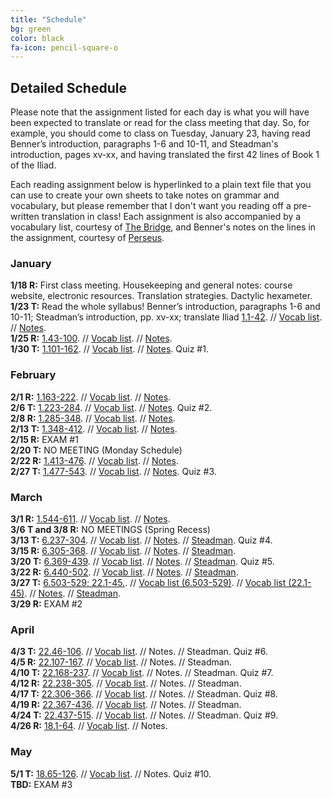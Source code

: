 ```yaml
---
title: "Schedule"
bg: green
color: black
fa-icon: pencil-square-o
---
```


## Detailed Schedule
Please note that the assignment listed for each day is what you will have been expected to translate or read for the class meeting that day. So, for example, you should come to class on Tuesday, January 23, having read Benner’s introduction, paragraphs 1-6 and 10-11, and Steadman's introduction, pages xv-xx, and having translated the first 42 lines of Book 1 of the Iliad.  

Each reading assignment below is hyperlinked to a plain text file that you can use to create your own sheets to take notes on grammar and vocabulary, but please remember that I don't want you reading off a pre-written translation in class! Each assignment is also accompanied by a vocabulary list, courtesy of [The Bridge](http://bridge.haverford.edu), and Benner's notes on the lines in the assignment, courtesy of [Perseus](http://www.perseus.tufts.edu/hopper/text?doc=Perseus:text:1999.04.0083).

### January
**1/18 R:** First class meeting. Housekeeping and general notes: course website, electronic resources. Translation strategies. Dactylic hexameter.  
**1/23 T:** Read the whole syllabus! Benner’s introduction, paragraphs 1-6 and 10-11; Steadman’s introduction, pp. xv-xx; translate Iliad [1.1-42](https://dlibatique.github.io/files/plain_text/1-23_1.1-42.txt). // [Vocab list](https://dlibatique.github.io/files/bridge_vocab_lists/1-23_1.1-42.pdf). // [Notes](https://dlibatique.github.io/files/benner_notes/1-23_1.1-42.pdf).  
**1/25 R:** [1.43-100](https://dlibatique.github.io/files/plain_text/1-25_1.43-100.txt). // [Vocab list](https://dlibatique.github.io/files/bridge_vocab_lists/1-25_1.43-100.pdf). // [Notes](https://dlibatique.github.io/files/benner_notes/1-25_1.43-100.pdf).  
**1/30 T:** [1.101-162](https://dlibatique.github.io/files/plain_text/1-30_1.101-162.txt). // [Vocab list](https://dlibatique.github.io/files/bridge_vocab_lists/1-30_1.101-162.pdf). // [Notes](https://dlibatique.github.io/files/benner_notes/1-30_1.101-162.pdf). Quiz #1.   

### February
**2/1 R:** [1.163-222](https://dlibatique.github.io/files/plain_text/2-01_1.163-222.txt). // [Vocab list](https://dlibatique.github.io/files/bridge_vocab_lists/2-01_1.163-222.pdf). // [Notes](https://dlibatique.github.io/files/benner_notes/2-01_1.163-222.pdf).  
**2/6 T:** [1.223-284](https://dlibatique.github.io/files/plain_text/2-06_1.223-284.txt). // [Vocab list](https://dlibatique.github.io/files/bridge_vocab_lists/2-06_1.223-284.pdf). // [Notes](https://dlibatique.github.io/files/benner_notes/2-06_1.223-284.pdf). Quiz #2.  
**2/8 R:** [1.285-348](https://dlibatique.github.io/files/plain_text/2-06_1.223-284.txt). // [Vocab list](https://dlibatique.github.io/files/bridge_vocab_lists/2-08_1.285-348.pdf). // [Notes](https://dlibatique.github.io/files/benner_notes/2-08_1.285-348.pdf).  
**2/13 T:** [1.348-412](https://dlibatique.github.io/files/plain_text/2-13_1.348-412.txt). // [Vocab list](https://dlibatique.github.io/files/bridge_vocab_lists/2-13_1.348-412.pdf). // [Notes](https://dlibatique.github.io/files/benner_notes/2-13_1.348-412.pdf).  
**2/15 R:** EXAM #1  
**2/20 T:** NO MEETING (Monday Schedule)  
**2/22 R:** [1.413-476](https://dlibatique.github.io/files/plain_text/2-22_1.413-476.txt). // [Vocab list](https://dlibatique.github.io/files/bridge_vocab_lists/2-22_1.413-476.pdf). // [Notes](https://dlibatique.github.io/files/benner_notes/2-22_1.413-476.pdf).  
**2/27 T:** [1.477-543](https://dlibatique.github.io/files/plain_text/2-27_1.477-543.txt). // [Vocab list](https://dlibatique.github.io/files/bridge_vocab_lists/2-27_1.477-543.pdf). // [Notes](https://dlibatique.github.io/files/benner_notes/2-27_1.477-543.pdf). Quiz #3.  

### March
**3/1 R:** [1.544-611](https://dlibatique.github.io/files/plain_text/3-01_1.544-611.txt). // [Vocab list](https://dlibatique.github.io/files/bridge_vocab_lists/3-01_1.544-611.pdf). // [Notes](https://dlibatique.github.io/files/benner_notes/3-01_1.544-611.pdf).  
**3/6 T and 3/8 R:** NO MEETINGS (Spring Recess)  
**3/13 T:** [6.237-304](https://dlibatique.github.io/files/plain_text/3-13_6.237-304.txt). // [Vocab list](https://dlibatique.github.io/files/bridge_vocab_lists/3-13_6.237-304.pdf). // [Notes](https://dlibatique.github.io/files/benner_notes/3-13_6.237-304.pdf). // [Steadman](https://dlibatique.github.io/files/steadman/6.237-304.pdf). Quiz #4.  
**3/15 R:** [6.305-368](https://dlibatique.github.io/files/plain_text/3-15_6.305-368.txt). // [Vocab list](https://dlibatique.github.io/files/bridge_vocab_lists/3-15_6.305-368.pdf). // [Notes](https://dlibatique.github.io/files/benner_notes/3-15_6.305-368.pdf). // [Steadman](https://dlibatique.github.io/files/steadman/6.305-368.pdf).    
**3/20 T:** [6.369-439](https://dlibatique.github.io/files/plain_text/3-20_6.369-439.txt). // [Vocab list](https://dlibatique.github.io/files/bridge_vocab_lists/3-20_6.369-439.pdf). // [Notes](https://dlibatique.github.io/files/benner_notes/3-20_6.369-439.pdf). // [Steadman](https://dlibatique.github.io/files/steadman/6.369-439.pdf). Quiz #5.  
**3/22 R:** [6.440-502](https://dlibatique.github.io/files/plain_text/3-22_6.440-502.txt). // [Vocab list](https://dlibatique.github.io/files/bridge_vocab_lists/3-22_6.440-502.pdf). // [Notes](https://dlibatique.github.io/files/benner_notes/3-22_6.440-502.pdf). // [Steadman](https://dlibatique.github.io/files/steadman/6.440-502.pdf).  
**3/27 T:** [6.503-529; 22.1-45.](https://dlibatique.github.io/files/plain_text/3-27_6.503-529_22.1-45.txt). // [Vocab list (6.503-529)](https://dlibatique.github.io/files/bridge_vocab_lists/3-27_6.503-529.pdf). // [Vocab list (22.1-45)](https://dlibatique.github.io/files/bridge_vocab_lists/3-27_22.1-45.pdf). // [Notes](https://dlibatique.github.io/files/benner_notes/3-27_6.503-529_22.1-45.pdf). // [Steadman](https://dlibatique.github.io/files/steadman/6.503-529_22.1-45.pdf).  
**3/29 R:** EXAM #2  

### April
**4/3 T:** [22.46-106](https://dlibatique.github.io/files/plain_text/4-03_22.46-106.txt). // [Vocab list](https://dlibatique.github.io/files/bridge_vocab_lists/4-03_22.46-106.pdf). // Notes. // Steadman. Quiz #6.  
**4/5 R:** [22.107-167](https://dlibatique.github.io/files/plain_text/4-05_22.107-167.txt). // [Vocab list](https://dlibatique.github.io/files/bridge_vocab_lists/4-05_22.107-167.pdf). // Notes. // Steadman.  
**4/10 T:** [22.168-237](https://dlibatique.github.io/files/plain_text/4-10_22.168-237.txt). // [Vocab list](https://dlibatique.github.io/files/bridge_vocab_lists/4-10_22.168-237.pdf). // Notes. // Steadman. Quiz #7.  
**4/12 R:** [22.238-305](https://dlibatique.github.io/files/plain_text/4-12_22.238-305.txt). // [Vocab list](https://dlibatique.github.io/files/bridge_vocab_lists/4-12_22.238-305.pdf). // Notes. // Steadman.  
**4/17 T:** [22.306-366](https://dlibatique.github.io/files/plain_text/4-17_22.306-366.txt). // [Vocab list](https://dlibatique.github.io/files/bridge_vocab_lists/4-17_22.306-366.pdf). // Notes. // Steadman. Quiz #8.  
**4/19 R:** [22.367-436](https://dlibatique.github.io/files/plain_text/4-19_22.367-436.txt). // [Vocab list](https://dlibatique.github.io/files/bridge_vocab_lists/4-19_22.367-436.pdf). // Notes. // Steadman.  
**4/24 T:** [22.437-515](https://dlibatique.github.io/files/plain_text/4-24_22.437-515.txt). // [Vocab list](https://dlibatique.github.io/files/bridge_vocab_lists/4-24_22.437-515.pdf). // Notes. // Steadman. Quiz #9.  
**4/26 R:** [18.1-64](https://dlibatique.github.io/files/plain_text/4-26_18.1-64.txt). // [Vocab list](https://dlibatique.github.io/files/bridge_vocab_lists/4-26_18.1-64.pdf). // Notes.    

### May
**5/1 T:** [18.65-126](https://dlibatique.github.io/files/plain_text/5-01_18.65-126.txt). // [Vocab list](https://dlibatique.github.io/files/bridge_vocab_lists/5-01_18.65-126.pdf). // Notes. Quiz #10.  
**TBD:** EXAM #3
